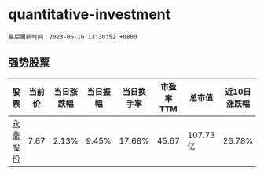 # quantitative-investment

`最后更新时间：2023-06-16 13:30:52 +0800`

## 强势股票

|股票|当前价|当日涨跌幅|当日振幅|当日换手率|市盈率TTM|总市值|近10日涨跌幅|
|----|----|----|----|----|----|----|----|
|[永鼎股份](https://xueqiu.com/S/SH600105)|7.67|2.13%|9.45%|17.68%|45.67|107.73亿|26.78%|

